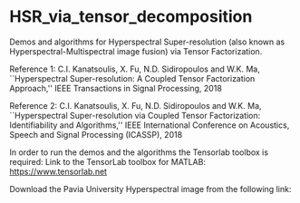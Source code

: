 # HSR_via_tensor_decomposition

Demos and algorithms for Hyperspectral Super-resolution (also known as Hyperspectral-Multispectral image fusion) 
via Tensor Factorization.

Reference 1: C.I. Kanatsoulis, X. Fu, N.D. Sidiropoulos and W.K. Ma, 
``Hyperspectral Super-resolution: A Coupled Tensor Factorization
Approach,'' IEEE Transactions in Signal Processing, 2018

Reference 2: C.I. Kanatsoulis, X. Fu, N.D. Sidiropoulos and W.K. Ma, 
``Hyperspectral Super-resolution via Coupled Tensor Factorization:
Identifiability and Algorithms,'' IEEE International Conference on 
Acoustics, Speech and Signal Processing (ICASSP), 2018

In order to run the demos and the algorithms the Tensorlab toolbox is required:
Link to the TensorLab toolbox for MATLAB: https://www.tensorlab.net

Download the Pavia University Hyperspectral image from the following link:

